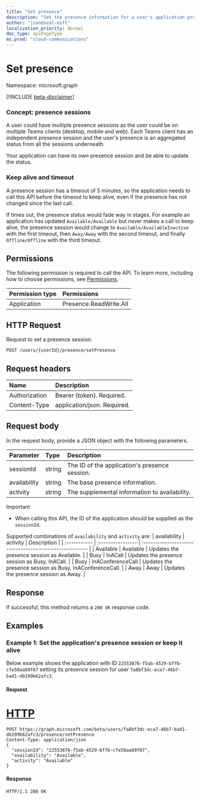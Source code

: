 ```yaml
---
title: "Set presence"
description: "Set the presence information for a user's application presence session."
author: "jsandoval-msft"
localization_priority: Normal
doc_type: apiPageType
ms.prod: "cloud-communications"
---
```


# Set presence

Namespace: microsoft.graph

[!INCLUDE [beta-disclaimer](../../includes/beta-disclaimer.md)]

### Concept: presence sessions
A user could have multiple presence sessions as the user could be on multiple Teams clients (desktop, mobile and web). Each Teams client has an independent presence session and the user's presence is an aggregated status from all the sessions underneath.

Your application can have its own presence session and be able to update the status.

### Keep alive and timeout
A presence session has a timeout of 5 minutes, so the application needs to call this API before the timeout to keep alive, even if the presence has not changed since the last call.

If times out, the presence status would fade way in stages. For example an application has updated `Available/Available` but never makes a call to keep alive, the presence session would change to `Available/AvailableInactive` with the first timeout, then `Away/Away` with the second timeout, and finally `Offline/Offline` with the third timeout.

## Permissions
The following permission is required to call the API. To learn more, including how to choose permissions, see [Permissions](/graph/permissions-reference).

| Permission type | Permissions            |
| :-------------- | :--------------------- |
| Application     | Presence.ReadWrite.All |

## HTTP Request
Request to set a presence session:
<!-- { "blockType": "ignored" } -->
```http
POST /users/{userId}/presence/setPresence
```
## Request headers
| Name          | Description                 |
| :------------ | :-------------------------- |
| Authorization | Bearer \{token\}. Required. |
| Content-Type  | application/json. Required. |

## Request body

In the request body, provide a JSON object with the following parameters.

| Parameter    | Type   | Description                                   |
| :----------- | :----- | :-------------------------------------------- |
| sessionId    | string | The ID of the application's presence session. |
| availability | string | The base presence information.                |
| activity     | string | The supplemental information to availability. |

> [!IMPORTANT]
> * When calling this API, the ID of the application should be supplied as the `sessionId`.

Supported combinations of `availability` and `activity` are:
| availability | activity          | Description                                              |
| :----------- | :---------------- | :------------------------------------------------------- |
| Available    | Available         | Updates the presence session as Available.               |
| Busy         | InACall           | Updates the presence session as Busy, InACall.           |
| Busy         | InAConferenceCall | Updates the presence session as Busy, InAConferenceCall. |
| Away         | Away              | Updates the presence session as Away.                    |

## Response
If successful, this method returns a `200 OK` response code.

## Examples

### Example 1: Set the application's presence session or keep it alive
Below example shows the application with ID `22553876-f5ab-4529-bffb-cfe50aa89f87` setting its presence session for user `fa8bf3dc-eca7-46b7-bad1-db199b62afc3`.

#### Request

# [HTTP](#tab/http)
<!-- {
  "blockType": "request",
  "name": "get-your-presence"
}-->

```msgraph-interactive
POST https://graph.microsoft.com/beta/users/fa8bf3dc-eca7-46b7-bad1-db199b62afc3/presence/setPresence
Content-Type: application/json
{
  "sessionId": "22553876-f5ab-4529-bffb-cfe50aa89f87",
  "availability": "Available",
  "activity": "Available"
}
```

#### Response

<!-- {
  "blockType": "response",
  "name": "get-your-presence",
  "@odata.type": "microsoft.graph.presence",
  "truncated":"true"
} -->
```http
HTTP/1.1 200 OK
```
